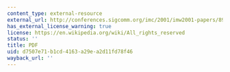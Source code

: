 ```yaml
---
content_type: external-resource
external_url: http://conferences.sigcomm.org/imc/2001/imw2001-papers/89.pdf
has_external_license_warning: true
license: https://en.wikipedia.org/wiki/All_rights_reserved
status: ''
title: PDF
uid: d7507e71-b1cd-4163-a29e-a2d11fd78f46
wayback_url: ''
---
```

